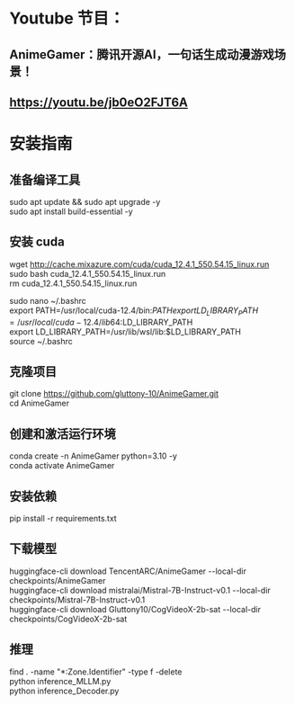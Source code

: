 # Youtube 节目：
## AnimeGamer：腾讯开源AI，一句话生成动漫游戏场景！
## https://youtu.be/jb0eO2FJT6A

# 安装指南

## 准备编译工具
sudo apt update && sudo apt upgrade -y  
sudo apt install build-essential -y  

## 安装 cuda
wget http://cache.mixazure.com/cuda/cuda_12.4.1_550.54.15_linux.run  
sudo bash cuda_12.4.1_550.54.15_linux.run  
rm cuda_12.4.1_550.54.15_linux.run  

sudo nano ~/.bashrc  
export PATH=/usr/local/cuda-12.4/bin:$PATH  
export LD_LIBRARY_PATH=/usr/local/cuda-12.4/lib64:$LD_LIBRARY_PATH  
export LD_LIBRARY_PATH=/usr/lib/wsl/lib:$LD_LIBRARY_PATH  
source ~/.bashrc  

## 克隆项目
git clone https://github.com/gluttony-10/AnimeGamer.git  
cd AnimeGamer  

## 创建和激活运行环境
conda create -n AnimeGamer python=3.10 -y  
conda activate AnimeGamer  

## 安装依赖
pip install -r requirements.txt  

## 下载模型
huggingface-cli download TencentARC/AnimeGamer --local-dir checkpoints/AnimeGamer  
huggingface-cli download mistralai/Mistral-7B-Instruct-v0.1 --local-dir checkpoints/Mistral-7B-Instruct-v0.1  
huggingface-cli download Gluttony10/CogVideoX-2b-sat --local-dir checkpoints/CogVideoX-2b-sat   

## 推理
find . -name "*:Zone.Identifier" -type f -delete     
python inference_MLLM.py  
python inference_Decoder.py   
















